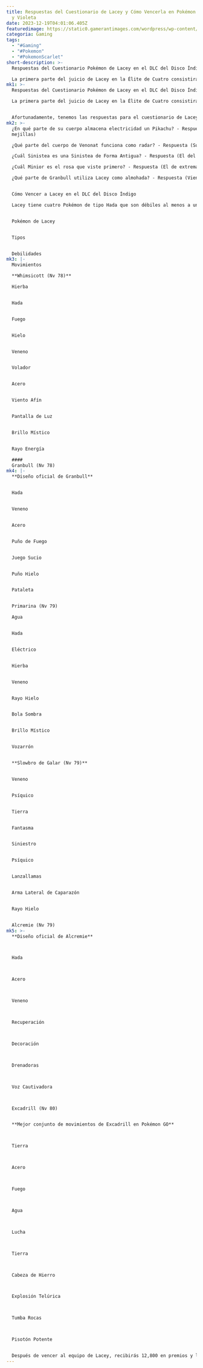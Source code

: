 ```yaml
---
title: Respuestas del Cuestionario de Lacey y Cómo Vencerla en Pokémon Escarlata
  y Violeta
date: 2023-12-19T04:01:06.405Z
featuredimage: https://static0.gamerantimages.com/wordpress/wp-content/uploads/2023/12/lacey-pokemon-scarlet-violet-indigo-disk-dlc-elite-four.jpg?q=50&fit=contain&w=1140&h=&dpr=1.5
categoria: Gaming
tags:
  - "#Gaming"
  - "#Pokemon"
  - "#PokemonScarlet"
short-description: >-
  Respuestas del Cuestionario Pokémon de Lacey en el DLC del Disco Índigo

  La primera parte del juicio de Lacey en la Élite de Cuatro consistirá en una serie de preguntas relacionadas con cinco Pokémon diferentes. Tendrás que hacer clic en un lugar específico del Pokémon para responder a las preguntas de Lacey.
mk1: >-
  Respuestas del Cuestionario Pokémon de Lacey en el DLC del Disco Índigo

  La primera parte del juicio de Lacey en la Élite de Cuatro consistirá en una serie de preguntas relacionadas con cinco Pokémon diferentes. Tendrás que hacer clic en un lugar específico del Pokémon para responder a las preguntas de Lacey.


  Afortunadamente, tenemos las respuestas para el cuestionario de Lacey a continuación. Después de completar esto, podrás enfrentarte al equipo de Pokémon de tipo Hada de Lacey. (Si respondes incorrectamente alguna pregunta, tendrás que enfrentarte a un entrenador).
mk2: >-
  ¿En qué parte de su cuerpo almacena electricidad un Pikachu? - Respuesta (Sus
  mejillas)

  ¿Qué parte del cuerpo de Venonat funciona como radar? - Respuesta (Sus ojos)

  ¿Cuál Sinistea es una Sinistea de Forma Antigua? - Respuesta (El del medio)

  ¿Cuál Minior es el rosa que viste primero? - Respuesta (El de extrema derecha)

  ¿Qué parte de Granbull utiliza Lacey como almohada? - Respuesta (Vientre)


  Cómo Vencer a Lacey en el DLC del Disco Índigo

  Lacey tiene cuatro Pokémon de tipo Hada que son débiles al menos a uno de los siguientes tipos de ataques: Acero o Veneno. Los otros dos Pokémon que no son de tipo Hada son Slowbro de Galar y Excadrill. El primero es de tipo Psíquico/Veneno y el segundo es de tipo Tierra/Acero. Puedes derrotar rápidamente a Slowbro usando ataques de Tierra, Fantasma o Siniestro, y para Excadrill, utiliza un movimiento de tipo Fuego, Agua, Lucha o Tierra.


  Pokémon de Lacey


  Tipos


  Debilidades
mk3: |-
  Movimientos

  **Whimsicott (Nv 78)**

  Hierba


  Hada


  Fuego


  Hielo


  Veneno


  Volador


  Acero


  Viento Afín


  Pantalla de Luz


  Brillo Místico


  Rayo Energía

  #### 
  Granbull (Nv 78)
mk4: |-
  **Diseño oficial de Granbull**


  Hada


  Veneno


  Acero


  Puño de Fuego


  Juego Sucio


  Puño Hielo


  Pataleta


  Primarina (Nv 79)

  Agua


  Hada


  Eléctrico


  Hierba


  Veneno


  Rayo Hielo


  Bola Sombra


  Brillo Místico


  Vozarrón


  **Slowbro de Galar (Nv 79)**


  Veneno


  Psíquico


  Tierra


  Fantasma


  Siniestro


  Psíquico


  Lanzallamas


  Arma Lateral de Caparazón


  Rayo Hielo


  Alcremie (Nv 79)
mk5: >-
  **Diseño oficial de Alcremie**



  Hada



  Acero



  Veneno



  Recuperación



  Decoración



  Drenadoras



  Voz Cautivadora



  Excadrill (Nv 80)


  **Mejor conjunto de movimientos de Excadrill en Pokémon GO**



  Tierra



  Acero



  Fuego



  Agua



  Lucha



  Tierra



  Cabeza de Hierro



  Explosión Telúrica



  Tumba Rocas



  Pisotón Potente


  Después de vencer al equipo de Lacey, recibirás 12,800 en premios y la MT Voz Cautivadora. La descripción en el juego dice: "El usuario ataca al objetivo con su voz angelical. Esto también confunde al objetivo si sus estadísticas han sido aumentadas durante el turno".
---
```

